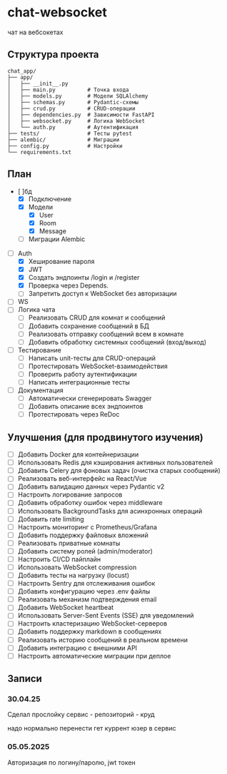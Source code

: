 # chat-websocket
чат на вебсокетах

## Структура проекта
```
chat_app/
├── app/
│   ├── __init__.py
│   ├── main.py          # Точка входа
│   ├── models.py        # Модели SQLAlchemy
│   ├── schemas.py       # Pydantic-схемы
│   ├── crud.py          # CRUD-операции
│   ├── dependencies.py  # Зависимости FastAPI
│   ├── websocket.py     # Логика WebSocket
│   └── auth.py          # Аутентификация
├── tests/               # Тесты pytest
├── alembic/             # Миграции
├── config.py            # Настройки
└── requirements.txt
```

## План
- [ ]бд
    - [x] Подключение
    - [x] Модели 
        - [x] User
        - [x] Room
        - [x] Message
    - [ ] Миграции Alembic
- [ ] Auth
	- [x] Хеширование пароля
	- [x] JWT
	- [x] Создать эндпоинты /login и /register
	- [x] Проверка через Depends. 
	- [ ] Запретить доступ к WebSocket без авторизации
- [ ] WS
- [ ] Логика чата
	- [ ] Реализовать CRUD для комнат и сообщений
	- [ ] Добавить сохранение сообщений в БД
	- [ ] Реализовать отправку сообщений всем в комнате
	- [ ] Добавить обработку системных сообщений (вход/выход)
- [ ] Тестирование
	- [ ] Написать unit-тесты для CRUD-операций
	- [ ] Протестировать WebSocket-взаимодействия
	- [ ] Проверить работу аутентификации
	- [ ] Написать интеграционные тесты
- [ ] Документация
	- [ ] Автоматически сгенерировать Swagger
	- [ ] Добавить описание всех эндпоинтов
	- [ ] Протестировать через ReDoc

## Улучшения (для продвинутого изучения)
- [ ] Добавить Docker для контейнеризации
- [ ] Использовать Redis для кэширования активных пользователей
- [ ] Добавить Celery для фоновых задач (очистка старых сообщений)
- [ ] Реализовать веб-интерфейс на React/Vue
- [ ] Добавить валидацию данных через Pydantic v2
- [ ] Настроить логирование запросов
- [ ] Добавить обработку ошибок через middleware
- [ ] Использовать BackgroundTasks для асинхронных операций
- [ ] Добавить rate limiting
- [ ] Настроить мониторинг с Prometheus/Grafana
- [ ] Добавить поддержку файловых вложений
- [ ] Реализовать приватные комнаты
- [ ] Добавить систему ролей (admin/moderator)
- [ ] Настроить CI/CD пайплайн
- [ ] Использовать WebSocket compression
- [ ] Добавить тесты на нагрузку (locust)
- [ ] Настроить Sentry для отслеживания ошибок
- [ ] Добавить конфигурацию через .env файлы
- [ ] Реализовать механизм подтверждения email
- [ ] Добавить WebSocket heartbeat
- [ ] Использовать Server-Sent Events (SSE) для уведомлений
- [ ] Настроить кластеризацию WebSocket-серверов
- [ ] Добавить поддержку markdown в сообщениях
- [ ] Реализовать историю сообщений в реальном времени
- [ ] Добавить интеграцию с внешними API
- [ ] Настроить автоматические миграции при деплое

## Записи
### 30.04.25
Сделал прослойку сервис - репозиторий - круд

надо нормально перенести гет куррент юзер в сервис

### 05.05.2025
Авторизация по логину/паролю, jwt токен